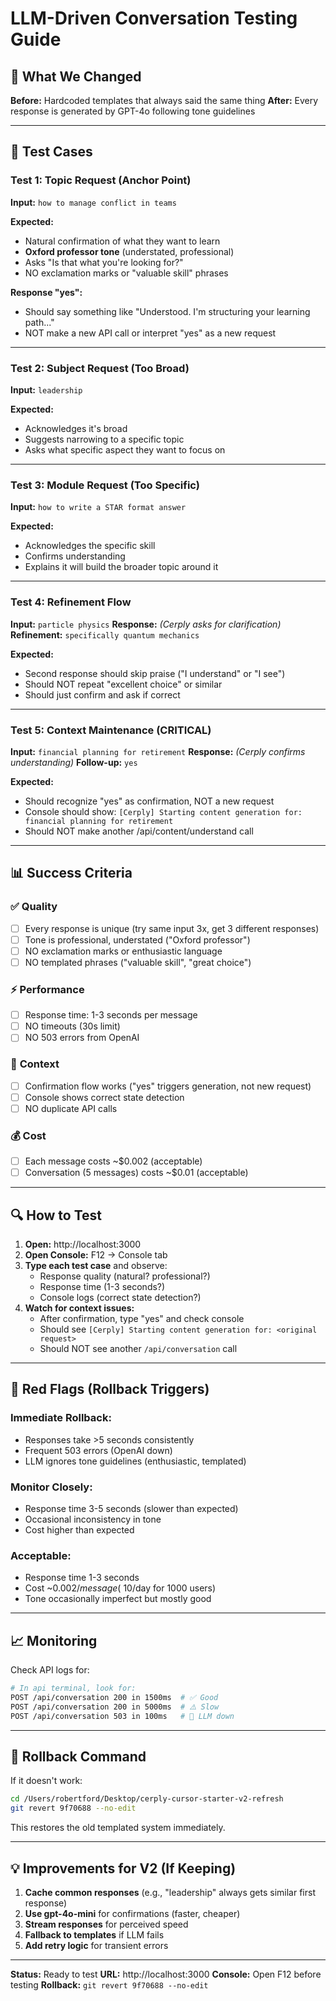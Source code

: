 # LLM-Driven Conversation Testing Guide

## 🎯 **What We Changed**

**Before:** Hardcoded templates that always said the same thing
**After:** Every response is generated by GPT-4o following tone guidelines

---

## 🧪 **Test Cases**

### Test 1: Topic Request (Anchor Point)
**Input:** `how to manage conflict in teams`

**Expected:**
- Natural confirmation of what they want to learn
- **Oxford professor tone** (understated, professional)
- Asks "Is that what you're looking for?"
- NO exclamation marks or "valuable skill" phrases

**Response "yes":**
- Should say something like "Understood. I'm structuring your learning path..."
- NOT make a new API call or interpret "yes" as a new request

---

### Test 2: Subject Request (Too Broad)
**Input:** `leadership`

**Expected:**
- Acknowledges it's broad
- Suggests narrowing to a specific topic
- Asks what specific aspect they want to focus on

---

### Test 3: Module Request (Too Specific)
**Input:** `how to write a STAR format answer`

**Expected:**
- Acknowledges the specific skill
- Confirms understanding
- Explains it will build the broader topic around it

---

### Test 4: Refinement Flow
**Input:** `particle physics`
**Response:** _(Cerply asks for clarification)_
**Refinement:** `specifically quantum mechanics`

**Expected:**
- Second response should skip praise ("I understand" or "I see")
- Should NOT repeat "excellent choice" or similar
- Should just confirm and ask if correct

---

### Test 5: Context Maintenance (CRITICAL)
**Input:** `financial planning for retirement`
**Response:** _(Cerply confirms understanding)_
**Follow-up:** `yes`

**Expected:**
- Should recognize "yes" as confirmation, NOT a new request
- Console should show: `[Cerply] Starting content generation for: financial planning for retirement`
- Should NOT make another /api/content/understand call

---

## 📊 **Success Criteria**

### ✅ **Quality**
- [ ] Every response is unique (try same input 3x, get 3 different responses)
- [ ] Tone is professional, understated ("Oxford professor")
- [ ] NO exclamation marks or enthusiastic language
- [ ] NO templated phrases ("valuable skill", "great choice")

### ⚡ **Performance**
- [ ] Response time: 1-3 seconds per message
- [ ] NO timeouts (30s limit)
- [ ] NO 503 errors from OpenAI

### 🧠 **Context**
- [ ] Confirmation flow works ("yes" triggers generation, not new request)
- [ ] Console shows correct state detection
- [ ] NO duplicate API calls

### 💰 **Cost**
- [ ] Each message costs ~$0.002 (acceptable)
- [ ] Conversation (5 messages) costs ~$0.01 (acceptable)

---

## 🔍 **How to Test**

1. **Open:** http://localhost:3000
2. **Open Console:** F12 → Console tab
3. **Type each test case** and observe:
   - Response quality (natural? professional?)
   - Response time (1-3 seconds?)
   - Console logs (correct state detection?)
4. **Watch for context issues:**
   - After confirmation, type "yes" and check console
   - Should see `[Cerply] Starting content generation for: <original request>`
   - Should NOT see another `/api/conversation` call

---

## 🚨 **Red Flags (Rollback Triggers)**

### Immediate Rollback:
- Responses take >5 seconds consistently
- Frequent 503 errors (OpenAI down)
- LLM ignores tone guidelines (enthusiastic, templated)

### Monitor Closely:
- Response time 3-5 seconds (slower than expected)
- Occasional inconsistency in tone
- Cost higher than expected

### Acceptable:
- Response time 1-3 seconds
- Cost ~$0.002/message (~$10/day for 1000 users)
- Tone occasionally imperfect but mostly good

---

## 📈 **Monitoring**

Check API logs for:
```bash
# In api terminal, look for:
POST /api/conversation 200 in 1500ms  # ✅ Good
POST /api/conversation 200 in 5000ms  # ⚠️ Slow
POST /api/conversation 503 in 100ms   # 🚨 LLM down
```

---

## 🔄 **Rollback Command**

If it doesn't work:
```bash
cd /Users/robertford/Desktop/cerply-cursor-starter-v2-refresh
git revert 9f70688 --no-edit
```

This restores the old templated system immediately.

---

## 💡 **Improvements for V2 (If Keeping)**

1. **Cache common responses** (e.g., "leadership" always gets similar first response)
2. **Use gpt-4o-mini** for confirmations (faster, cheaper)
3. **Stream responses** for perceived speed
4. **Fallback to templates** if LLM fails
5. **Add retry logic** for transient errors

---

**Status:** Ready to test
**URL:** http://localhost:3000
**Console:** Open F12 before testing
**Rollback:** `git revert 9f70688 --no-edit`

